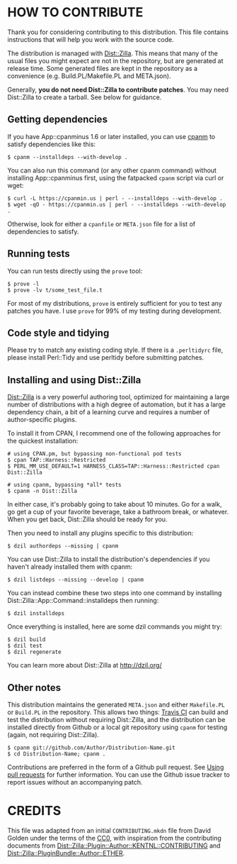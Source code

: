 # HOW TO CONTRIBUTE

Thank you for considering contributing to this distribution.  This file
contains instructions that will help you work with the source code.

The distribution is managed with [Dist::Zilla](https://metacpan.org/pod/Dist::Zilla).
This means that many of the usual files you might expect are not in the
repository, but are generated at release time.  Some generated files are kept
in the repository as a convenience (e.g. Build.PL/Makefile.PL and META.json).

Generally, **you do not need Dist::Zilla to contribute patches**.  You may need
Dist::Zilla to create a tarball.  See below for guidance.

## Getting dependencies

If you have App::cpanminus 1.6 or later installed, you can use
[cpanm](https://metacpan.org/pod/cpanm) to satisfy dependencies like this:

    $ cpanm --installdeps --with-develop .

You can also run this command (or any other cpanm command) without installing
App::cpanminus first, using the fatpacked `cpanm` script via curl or wget:

    $ curl -L https://cpanmin.us | perl - --installdeps --with-develop .
    $ wget -qO - https://cpanmin.us | perl - --installdeps --with-develop .

Otherwise, look for either a `cpanfile` or `META.json` file for a list of
dependencies to satisfy.

## Running tests

You can run tests directly using the `prove` tool:

    $ prove -l
    $ prove -lv t/some_test_file.t

For most of my distributions, `prove` is entirely sufficient for you to test
any patches you have. I use `prove` for 99% of my testing during development.

## Code style and tidying

Please try to match any existing coding style.  If there is a `.perltidyrc`
file, please install Perl::Tidy and use perltidy before submitting patches.

## Installing and using Dist::Zilla

[Dist::Zilla](https://metacpan.org/pod/Dist::Zilla) is a very powerful
authoring tool, optimized for maintaining a large number of distributions with
a high degree of automation, but it has a large dependency chain, a bit of a
learning curve and requires a number of author-specific plugins.

To install it from CPAN, I recommend one of the following approaches for the
quickest installation:

    # using CPAN.pm, but bypassing non-functional pod tests
    $ cpan TAP::Harness::Restricted
    $ PERL_MM_USE_DEFAULT=1 HARNESS_CLASS=TAP::Harness::Restricted cpan Dist::Zilla

    # using cpanm, bypassing *all* tests
    $ cpanm -n Dist::Zilla

In either case, it's probably going to take about 10 minutes.  Go for a walk,
go get a cup of your favorite beverage, take a bathroom break, or whatever.
When you get back, Dist::Zilla should be ready for you.

Then you need to install any plugins specific to this distribution:

    $ dzil authordeps --missing | cpanm

You can use Dist::Zilla to install the distribution's dependencies if you
haven't already installed them with cpanm:

    $ dzil listdeps --missing --develop | cpanm

You can instead combine these two steps into one command by installing
Dist::Zilla::App::Command::installdeps then running:

    $ dzil installdeps

Once everything is installed, here are some dzil commands you might try:

    $ dzil build
    $ dzil test
    $ dzil regenerate

You can learn more about Dist::Zilla at http://dzil.org/

## Other notes

This distribution maintains the generated `META.json` and either `Makefile.PL`
or `Build.PL` in the repository. This allows two things:
[Travis CI](https://travis-ci.org/) can build and test the distribution without
requiring Dist::Zilla, and the distribution can be installed directly from
Github or a local git repository using `cpanm` for testing (again, not
requiring Dist::Zilla).

    $ cpanm git://github.com/Author/Distribution-Name.git
    $ cd Distribution-Name; cpanm .

Contributions are preferred in the form of a Github pull request. See
[Using pull requests](https://help.github.com/articles/using-pull-requests/)
for further information. You can use the Github issue tracker to report issues
without an accompanying patch.

# CREDITS

This file was adapted from an initial `CONTRIBUTING.mkdn` file from David
Golden under the terms of the [CC0](https://creativecommons.org/share-your-work/public-domain/cc0/), with inspiration from the
contributing documents from [Dist::Zilla::Plugin::Author::KENTNL::CONTRIBUTING](https://metacpan.org/pod/Dist::Zilla::Plugin::Author::KENTNL::CONTRIBUTING)
and [Dist::Zilla::PluginBundle::Author::ETHER](https://metacpan.org/pod/Dist::Zilla::PluginBundle::Author::ETHER).
